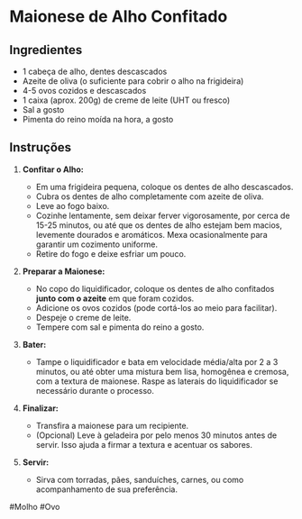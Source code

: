 # Maionese de Alho Confitado



## Ingredientes

*   1 cabeça de alho, dentes descascados
*   Azeite de oliva (o suficiente para cobrir o alho na frigideira)
*   4-5 ovos cozidos e descascados
*   1 caixa (aprox. 200g) de creme de leite (UHT ou fresco)
*   Sal a gosto
*   Pimenta do reino moída na hora, a gosto

## Instruções

1.  **Confitar o Alho:**
    *   Em uma frigideira pequena, coloque os dentes de alho descascados.
    *   Cubra os dentes de alho completamente com azeite de oliva.
    *   Leve ao fogo baixo.
    *   Cozinhe lentamente, sem deixar ferver vigorosamente, por cerca de 15-25 minutos, ou até que os dentes de alho estejam bem macios, levemente dourados e aromáticos. Mexa ocasionalmente para garantir um cozimento uniforme.
    *   Retire do fogo e deixe esfriar um pouco.

2.  **Preparar a Maionese:**
    *   No copo do liquidificador, coloque os dentes de alho confitados **junto com o azeite** em que foram cozidos.
    *   Adicione os ovos cozidos (pode cortá-los ao meio para facilitar).
    *   Despeje o creme de leite.
    *   Tempere com sal e pimenta do reino a gosto.

3.  **Bater:**
    *   Tampe o liquidificador e bata em velocidade média/alta por 2 a 3 minutos, ou até obter uma mistura bem lisa, homogênea e cremosa, com a textura de maionese. Raspe as laterais do liquidificador se necessário durante o processo.

4.  **Finalizar:**
    *   Transfira a maionese para um recipiente.
    *   (Opcional) Leve à geladeira por pelo menos 30 minutos antes de servir. Isso ajuda a firmar a textura e acentuar os sabores.

5.  **Servir:**
    *   Sirva com torradas, pães, sanduíches, carnes, ou como acompanhamento de sua preferência.

#Molho #Ovo
